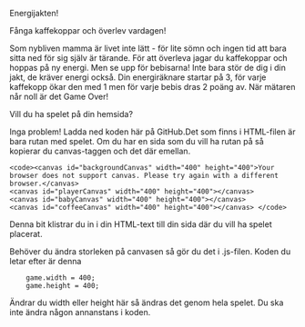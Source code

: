  Energijakten!

Fånga kaffekoppar och överlev vardagen!

Som nybliven mamma är livet inte lätt - för lite sömn och ingen tid att bara sitta ned för sig själv är tärande. 
För att överleva jagar du kaffekoppar och hoppas på ny energi. Men se upp för bebisarna! Inte bara stör de dig i din jakt, 
de kräver energi också. Din energiräknare startar på 3, för varje kaffekopp ökar den med 1 men för varje bebis dras 2 poäng av. 
När mätaren når noll är det Game Over!

 Vill du ha spelet på din hemsida?

Inga problem! Ladda ned koden här på GitHub.Det som finns i HTML-filen är bara rutan med spelet. 
Om du har en sida som du vill ha rutan på så kopierar du canvas-taggen och det där emellan.

	<code><canvas id="backgroundCanvas" width="400" height="400">Your browser does not support canvas. Please try again with a different browser.</canvas>
	<canvas id="playerCanvas" width="400" height="400"></canvas>
	<canvas id="babyCanvas" width="400" height="400"></canvas>
	<canvas id="coffeeCanvas" width="400" height="400"></canvas> </code>

Denna bit klistrar du in i din HTML-text till din sida där du vill ha spelet placerat.

Behöver du ändra storleken på canvasen så gör du det i .js-filen. Koden du letar efter är denna

		game.width = 400;
		game.height = 400;

Ändrar du width eller height här så ändras det genom hela spelet. Du ska inte ändra någon annanstans i koden.